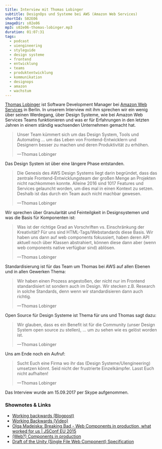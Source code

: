 ```yaml
---
title: Interview mit Thomas Lobinger
subtitle: DesignOps und Systeme bei AWS (Amazon Web Services)
shortId: S02E06
imageDir: s02e06
mp3: s02e06-thomas-lobinger.mp3
duration: 01:07:31
tags:
  - podcast
  - uiengineering
  - styleguide
  - design systeme
  - frontend
  - entwicklung
  - teams
  - produktentwicklung
  - kommunikation
  - designops
  - amazon
  - wachstum
---
```

[Thomas Lobinger](https://twitter.com/tlobinger) ist Software Development Manager bei [Amazon Web Services](https://aws.amazon.com) in Berlin.
In unserem Interview mit ihm sprechen wir ein wenig über seinen Werdegang, über Design Systeme, wie bei Amazon Web Services Teams funktionieren und was er für Erfahrungen in den letzten Jahren in einem ständig wachsenden Unternehmen gemacht hat.

<!-- more -->

> Unser Team kümmert sich um das Design System, Tools und Automating … um das Leben von Frontend-Entwicklern und Designern besser zu machen und deren Produktivität zu erhöhen.
><footer>&mdash;Thomas Lobinger</footer>

Das Design System ist über eine längere Phase entstanden.

> Die Genesis des AWS Design Systems liegt darin begründet, dass das zentrale Frontend-Entwicklungsteam der großen Menge an Projekten nicht nachkommen konnte.
> Alleine 2016 sind 1017 Features und Services gelauncht worden, um dies mal in einen Kontext zu setzen. Deshalb ist das durch ein Team auch nicht machbar gewesen.
><footer>&mdash;Thomas Lobinger</footer>

Wir sprechen über Granularität und Feinteilgkeit in Designsystemen und was die Basis für Komponenten ist:

> Was ist der richtige Grad an Vorschriften vs. Einschränkung der Kreativität? Für uns sind HTML-Tags/Webstandards diese Basis.
> Wir haben uns dann auf web components fokussiert, haben deren API aktuell noch über Klassen abstrahiert, können diese dann aber (wenn web components native verfügbar sind) ablösen.
><footer>&mdash;Thomas Lobinger</footer>

Standardisierung ist für das Team um Thomas bei AWS auf allen Ebenen und in allen Gewerken Thema:

> Wir haben einen Prozess angestoßen, der nicht nur im Frontend standardisiert ist sondern auch im Design. Wir stecken z.B. Research in solche Standards, denn wenn wir standardisieren dann auch richtig.
><footer>&mdash;Thomas Lobinger</footer>

Open Source für Design Systeme ist Thema für uns und Thomas sagt dazu:

> Wir glauben, dass es ein Benefit ist für die Community (unser Design System open source zu stellen), … um zu sehen wie es gelöst worden ist.
><footer>&mdash;Thomas Lobinger</footer>

Uns am Ende noch ein Aufruf:

> Sucht Euch eine Firma wo ihr das (Design Systeme/UIengineering) umsetzen könnt. Seid nicht der frustrierte Einzelkämpfer. Lasst Euch nicht aufhalten!
><footer>&mdash;Thomas Lobinger</footer>


Das Interview wurde am 15.09.2017 per Skype aufgenommen.

### Shownotes & Links

- [Working backwards (Blogpost)](http://www.allthingsdistributed.com/2006/11/working_backwards.html)
- [Working Backwards (Video)](https://www.youtube.com/watch?v=fGQd2i7TOHY)
- [Olga Madejska: Breaking Bad - Web Components in production, what worked for us | JSConf EU 2015](https://www.youtube.com/watch?v=cRTko6m6U4A)
- [(Web?) Components in production](https://2016.codefest.ru/lecture/1088)
- [Draft of the Unity (Single File Web Component) Specification](https://github.com/TheLarkInn/unity-component-specification)
